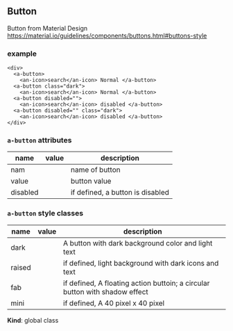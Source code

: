 <a name="Button"></a>

## Button
Button from Material Design
https://material.io/guidelines/components/buttons.html#buttons-style


### example
```
<div>
  <a-button>
    <an-icon>search</an-icon> Normal </a-button>
  <a-button class="dark">
    <an-icon>search</an-icon> Normal </a-button>
  <a-button disabled="">
    <an-icon>search</an-icon> disabled </a-button>
  <a-button disabled="" class="dark">
    <an-icon>search</an-icon> disabled </a-button>
</div>
```

### `a-button` attributes 
 |name|value|description|
 |---|---|---|
 |nam| | name of button
 |value| | button value
 |disabled| | if defined, a button is disabled

### `a-button` style classes
 |name|value|description|
 |---|---|---|
 |dark| | A button with dark background color and light text
 |raised| | if defined, light background with dark icons and text 
 |fab| | if defined, A floating action buttoin; a circular button with shadow effect
 |mini| | if defined, A 40 pixel x 40 pixel

**Kind**: global class  
